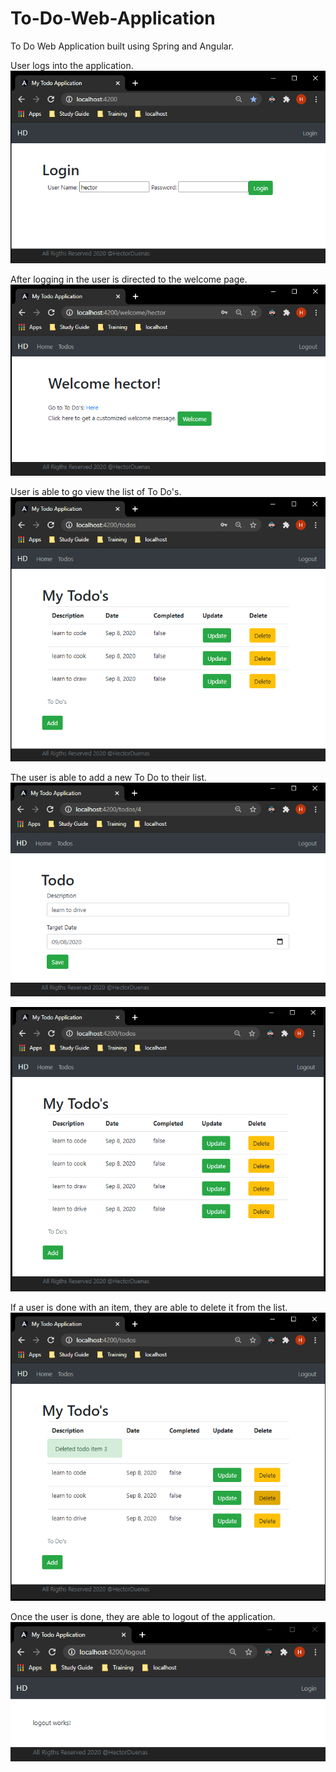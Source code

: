 # To-Do-Web-Application
To Do Web Application built using Spring and Angular.

User logs into the application.
![](images/login.png)

After logging in the user is directed to the welcome page.
![](images/welcome.png)

User is able to go view the list of To Do's.
![](images/todoList.png)

The user is able to add a new To Do to their list.
![](images/addToDo.png)

![](images/updatedToDoList.png)

If a user is done with an item, they are able to delete it from the list.
![](images/deletedToDo.png)

Once the user is done, they are able to logout of the application.
![](images/logout.png)
